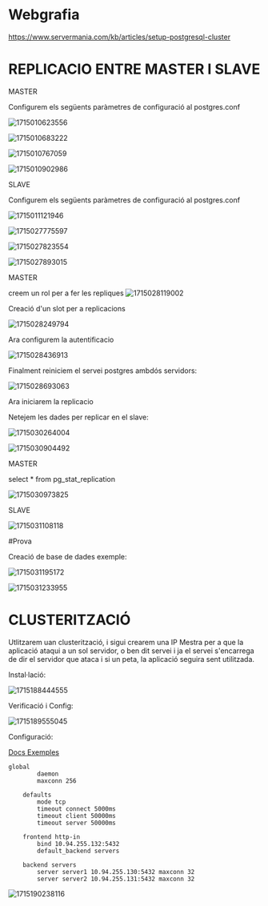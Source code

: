 # Webgrafia

https://www.servermania.com/kb/articles/setup-postgresql-cluster


# REPLICACIO ENTRE MASTER I SLAVE

MASTER

Configurem els següents paràmetres de configuració al postgres.conf

![1715010623556](image/node_replication/1715010623556.png)

![1715010683222](image/node_replication/1715010683222.png)

![1715010767059](image/node_replication/1715010767059.png)

![1715010902986](image/node_replication/1715010902986.png)

SLAVE

Configurem els següents paràmetres de configuració al postgres.conf

![1715011121946](image/node_replication/1715011121946.png)

![1715027775597](image/node_replication/1715027775597.png)

![1715027823554](image/node_replication/1715027823554.png)

![1715027893015](image/node_replication/1715027893015.png)

MASTER

creem un rol per a fer les repliques
![1715028119002](image/node_replication/1715028119002.png)

Creació d'un slot per a replicacions

![1715028249794](image/node_replication/1715028249794.png)

Ara configurem la autentificacio

![1715028436913](image/node_replication/1715028436913.png)

Finalment reiniciem el servei postgres ambdós servidors:

![1715028693063](image/node_replication/1715028693063.png)

Ara iniciarem la replicacio

Netejem les dades per replicar en el slave:

![1715030264004](image/node_replication/1715030264004.png)

![1715030904492](image/node_replication/1715030904492.png)

MASTER

select * from pg_stat_replication

![1715030973825](image/node_replication/1715030973825.png)

SLAVE

![1715031108118](image/node_replication/1715031108118.png)

#Prova

Creació de base de dades exemple:

![1715031195172](image/node_replication/1715031195172.png)

![1715031233955](image/node_replication/1715031233955.png)

# CLUSTERITZACIÓ

Utlitzarem uan clusterització, i sigui crearem una IP Mestra per a que la aplicació ataqui a un sol servidor, o ben dit servei i ja el servei s'encarrega de dir el servidor que ataca i si un peta, la aplicació seguira sent utilitzada.

Instal·lació:

![1715188444555](image/node_replication/1715188444555.png)

Verificació i Config:

![1715189555045](image/node_replication/1715189555045.png)

Configuració:

[Docs Exemples](https://www.haproxy.com/documentation/haproxy-configuration-manual/latest/#2.7)

```
global
        daemon
        maxconn 256

    defaults
        mode tcp
        timeout connect 5000ms
        timeout client 50000ms
        timeout server 50000ms

    frontend http-in
        bind 10.94.255.132:5432
        default_backend servers

    backend servers
        server server1 10.94.255.130:5432 maxconn 32
        server server2 10.94.255.131:5432 maxconn 32
```

![1715190238116](image/node_replication/1715190238116.png)

